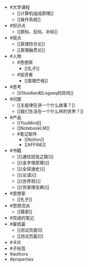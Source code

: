 - #大学课程
	- [[计算机组成原理]]
	- [[操作系统]]
- #知识点
	- [[原码、反码、补码]]
- #观点
	- [[真理符合论]]
	- [[真理融贯论]]
- #人物
	- #思想家
		- [[孔子]]
	- #投资者
		- [[查理芒格]]
- #思考
	- [[Obsidian和Logseq的异同]]
- #问题
	- [[主旋律在讲一个什么故事？]]
	- [[我们生活在一个什么样的世界？]]
- #产品
	- [[YouMind]]
	- [[NotebookLM]]
	- #笔记软件
		- [[Notion]]
		- [[AFFiNE]]
- #书籍
	- [[《通往奴役之路》]]
	- [[《金字塔原理》]]
	- [[《全球通史》]]
	- [[《论语》]]
	- [[《世界观》]]
	- [[《穷查理宝典》]]
- #思想家
	- [[孔子]]
- #思想流派
	- [[儒家]]
- #完成的笔记
- #废纸篓
	- [[测试页面1]]
	- [[测试页面2]]
- #卡片
- #子标签
- #authors
- #properties
